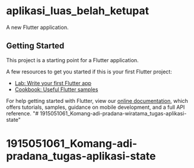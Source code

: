 # aplikasi_luas_belah_ketupat

A new Flutter application.

## Getting Started

This project is a starting point for a Flutter application.

A few resources to get you started if this is your first Flutter project:

- [Lab: Write your first Flutter app](https://flutter.dev/docs/get-started/codelab)
- [Cookbook: Useful Flutter samples](https://flutter.dev/docs/cookbook)

For help getting started with Flutter, view our
[online documentation](https://flutter.dev/docs), which offers tutorials,
samples, guidance on mobile development, and a full API reference.
"# 1915051061_Komang-adi-pradana-wiratama_tugas-aplikasi-state" 
# 1915051061_Komang-adi-pradana_tugas-aplikasi-state

